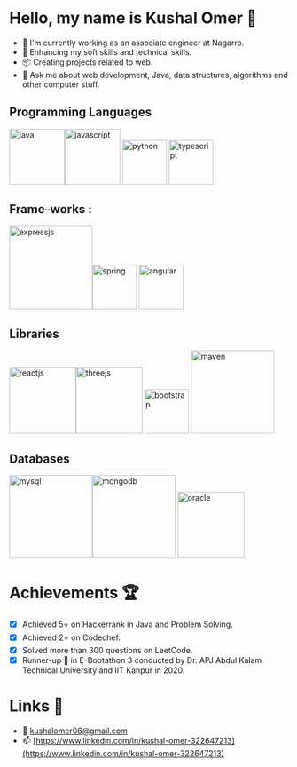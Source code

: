 # Hello, my name is Kushal Omer 👋

- 💼 I'm currently working as an associate engineer at Nagarro.
- 📖 Enhancing my soft skills and technical skills.
- 📦 Creating projects related to web.
- 💬 Ask me about web development, Java, data structures, algorithms and other computer stuff.

## Programming Languages

<image src="./images/java.png" alt="java" width="100px"><image src="./images/javascript.png" alt="javascript" width="100px">
<image src="./images/python.png" alt="python" width="80px">
<image src="./images/typescript.png" alt="typescript" width="80px">

## Frame-works :

<image src="./images/expressjs.png" alt="expressjs" width="150px"><image src="./images/spring.png" alt="spring" width="80px">
<image src="./images/angular.png" alt="angular" width="80px">

## Libraries

<image src="./images/react.png" alt="reactjs" width="120px"><image src="./images/threejs.png" alt="threejs" width="120px">
<image src="./images/bootstrap.png" alt="bootstrap" width="80px">
<image src="./images/maven.png" alt="maven" width="150px">

## Databases

<image src="./images/mysql.png" alt="mysql" width="150px"><image src="./images/mongodb.png" alt="mongodb" width="150px">
<image src="./images/oracle.png" alt="oracle" width="120px">

# Achievements 🏆
- [X] Achieved 5⭐ on Hackerrank in Java and Problem Solving.
- [X] Achieved 2⭐ on Codechef.
- [X] Solved more than 300 questions on LeetCode.
- [X] Runner-up 🥉 in E-Bootathon 3 conducted by Dr. APJ Abdul Kalam Technical University and IIT Kanpur in 2020.

# Links 🔗
- 📧 [kushalomer06@gmail.com](kushalomer06@gmail.com)
- 📫 [https://www.linkedin.com/in/kushal-omer-322647213](https://www.linkedin.com/in/kushal-omer-322647213)
